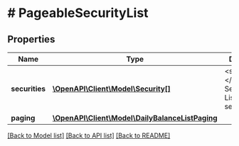 # # PageableSecurityList

## Properties

Name | Type | Description | Notes
------------ | ------------- | ------------- | -------------
**securities** | [**\OpenAPI\Client\Model\Security[]**](Security.md) | &lt;strong&gt;Type:&lt;/strong&gt; Security&lt;br/&gt; List of securities |
**paging** | [**\OpenAPI\Client\Model\DailyBalanceListPaging**](DailyBalanceListPaging.md) |  |

[[Back to Model list]](../../README.md#models) [[Back to API list]](../../README.md#endpoints) [[Back to README]](../../README.md)
